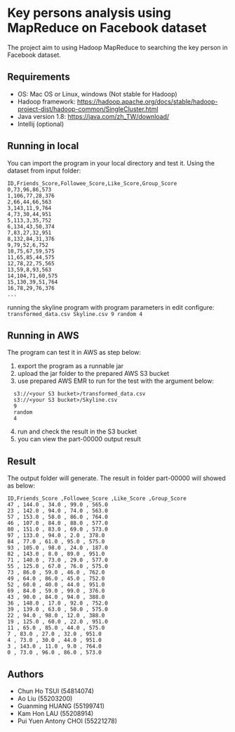# Key persons analysis using MapReduce on Facebook dataset

The project aim to using Hadoop MapReduce to searching the key person in Facebook dataset.

## Requirements
- OS: Mac OS or Linux, windows (Not stable for Hadoop)
- Hadoop framework: https://hadoop.apache.org/docs/stable/hadoop-project-dist/hadoop-common/SingleCluster.html
- Java version 1.8: https://java.com/zh_TW/download/
- Intellij (optional)

## Running in local

You can import the program in your local directory and test it.
Using the dataset from input folder:
```
ID,Friends_Score,Followee_Score,Like_Score,Group_Score
0,73,96,86,573
1,106,77,28,376
2,66,44,66,563
3,143,11,9,764
4,73,30,44,951
5,113,3,35,752
6,134,43,50,374
7,83,27,32,951
8,132,84,31,376
9,79,52,6,752
10,75,67,59,575
11,65,85,44,575
12,78,22,75,565
13,59,8,93,563
14,104,71,60,575
15,130,39,51,764
16,78,29,76,376
...
```
running the skyline program with program parameters in edit configure:  ``transformed_data.csv Skyline.csv 9 random 4``

## Running in AWS
The program can test it in AWS as step below:
1. export the program as a runnable jar
2. upload the jar folder to the prepared AWS S3 bucket
3. use prepared AWS EMR to run for the test with the argument below:
```
  s3://<your S3 bucket>/transformed_data.csv
  s3://<your S3 bucket>/Skyline.csv
  9
  random
  4
```
4. run and check the result in the S3 bucket
5. you can view the part-00000 output result

## Result
The output folder will generate. The result in folder part-00000 will showed as below:
```
ID,Friends_Score ,Followee_Score ,Like_Score ,Group_Score
47 , 144.0 , 34.0 , 99.0 , 565.0
23 , 142.0 , 94.0 , 74.0 , 563.0
57 , 153.0 , 58.0 , 86.0 , 764.0
46 , 107.0 , 84.0 , 88.0 , 577.0
80 , 151.0 , 83.0 , 69.0 , 573.0
97 , 133.0 , 94.0 , 2.0 , 378.0
84 , 77.0 , 61.0 , 95.0 , 575.0
93 , 105.0 , 98.0 , 24.0 , 187.0
82 , 143.0 , 8.0 , 89.0 , 951.0
71 , 140.0 , 73.0 , 29.0 , 577.0
55 , 125.0 , 67.0 , 76.0 , 575.0
73 , 86.0 , 59.0 , 46.0 , 762.0
49 , 64.0 , 86.0 , 45.0 , 752.0
52 , 60.0 , 40.0 , 44.0 , 951.0
69 , 84.0 , 59.0 , 99.0 , 376.0
43 , 90.0 , 84.0 , 94.0 , 388.0
36 , 148.0 , 17.0 , 92.0 , 752.0
39 , 139.0 , 63.0 , 50.0 , 575.0
22 , 94.0 , 98.0 , 12.0 , 388.0
19 , 125.0 , 60.0 , 22.0 , 951.0
11 , 65.0 , 85.0 , 44.0 , 575.0
7 , 83.0 , 27.0 , 32.0 , 951.0
4 , 73.0 , 30.0 , 44.0 , 951.0
3 , 143.0 , 11.0 , 9.0 , 764.0
0 , 73.0 , 96.0 , 86.0 , 573.0
```
## Authors
- Chun Ho TSUI (54814074)
- Ao Liu (55203200)
- Guanming HUANG (55199741)
- Kam Hon LAU (55208914)
- Pui Yuen Antony CHOI (55221278)   

